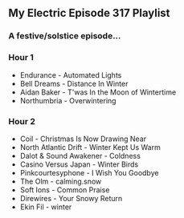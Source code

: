 ## My Electric Episode 317 Playlist
### A festive/solstice episode...

### Hour 1
* Endurance - Automated Lights
* Bell Dreams - Distance In Winter
* Aidan Baker - T'was In the Moon of Wintertime
* Northumbria - Overwintering

### Hour 2
* Coil - Christmas Is Now Drawing Near
* North Atlantic Drift - Winter Kept Us Warm
* Dalot & Sound Awakener - Coldness
* Casino Versus Japan - Winter Birds
* Pinkcourtesyphone - I Wish You Goodbye
* The Olm - calming.snow
* Soft Ions - Common Praise
* Direwires - Your Snowy Return
* Ekin Fil - winter
